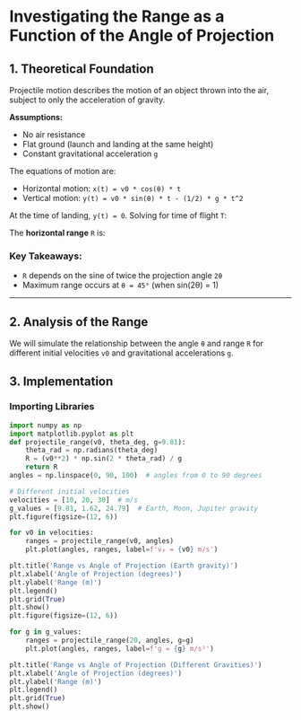 # Investigating the Range as a Function of the Angle of Projection

## 1. Theoretical Foundation

Projectile motion describes the motion of an object thrown into the air, subject to only the acceleration of gravity.

**Assumptions:**
- No air resistance
- Flat ground (launch and landing at the same height)
- Constant gravitational acceleration `g`

The equations of motion are:
- Horizontal motion: `x(t) = v0 * cos(θ) * t`
- Vertical motion: `y(t) = v0 * sin(θ) * t - (1/2) * g * t^2`

At the time of landing, `y(t) = 0`. Solving for time of flight `T`:

The **horizontal range** `R` is:

### Key Takeaways:
- `R` depends on the sine of twice the projection angle `2θ`
- Maximum range occurs at `θ = 45°` (when sin(2θ) = 1)

---

## 2. Analysis of the Range

We will simulate the relationship between the angle `θ` and range `R` for different initial velocities `v0` and gravitational accelerations `g`.

## 3. Implementation

### Importing Libraries
```python
import numpy as np
import matplotlib.pyplot as plt
def projectile_range(v0, theta_deg, g=9.81):
    theta_rad = np.radians(theta_deg)
    R = (v0**2) * np.sin(2 * theta_rad) / g
    return R
angles = np.linspace(0, 90, 100)  # angles from 0 to 90 degrees

# Different initial velocities
velocities = [10, 20, 30]  # m/s
g_values = [9.81, 1.62, 24.79]  # Earth, Moon, Jupiter gravity
plt.figure(figsize=(12, 6))

for v0 in velocities:
    ranges = projectile_range(v0, angles)
    plt.plot(angles, ranges, label=f'v₀ = {v0} m/s')

plt.title('Range vs Angle of Projection (Earth gravity)')
plt.xlabel('Angle of Projection (degrees)')
plt.ylabel('Range (m)')
plt.legend()
plt.grid(True)
plt.show()
plt.figure(figsize=(12, 6))

for g in g_values:
    ranges = projectile_range(20, angles, g=g)
    plt.plot(angles, ranges, label=f'g = {g} m/s²')

plt.title('Range vs Angle of Projection (Different Gravities)')
plt.xlabel('Angle of Projection (degrees)')
plt.ylabel('Range (m)')
plt.legend()
plt.grid(True)
plt.show()
